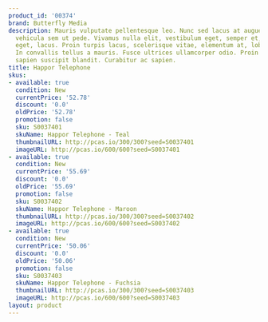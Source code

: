 ```yaml
---
product_id: '00374'
brand: Butterfly Media
description: Mauris vulputate pellentesque leo. Nunc sed lacus at augue bibendum dapibus.Aliquam
  vehicula sem ut pede. Vivamus nulla elit, vestibulum eget, semper et, scelerisque
  eget, lacus. Proin turpis lacus, scelerisque vitae, elementum at, lobortis ac, quam.
  In convallis tellus a mauris. Fusce ultrices ullamcorper odio. Proin eu ligula ac
  sapien suscipit blandit. Curabitur ac sapien.
title: Happor Telephone
skus:
- available: true
  condition: New
  currentPrice: '52.78'
  discount: '0.0'
  oldPrice: '52.78'
  promotion: false
  sku: S0037401
  skuName: Happor Telephone - Teal
  thumbnailURL: http://pcas.io/300/300?seed=S0037401
  imageURL: http://pcas.io/600/600?seed=S0037401
- available: true
  condition: New
  currentPrice: '55.69'
  discount: '0.0'
  oldPrice: '55.69'
  promotion: false
  sku: S0037402
  skuName: Happor Telephone - Maroon
  thumbnailURL: http://pcas.io/300/300?seed=S0037402
  imageURL: http://pcas.io/600/600?seed=S0037402
- available: true
  condition: New
  currentPrice: '50.06'
  discount: '0.0'
  oldPrice: '50.06'
  promotion: false
  sku: S0037403
  skuName: Happor Telephone - Fuchsia
  thumbnailURL: http://pcas.io/300/300?seed=S0037403
  imageURL: http://pcas.io/600/600?seed=S0037403
layout: product
---
```

